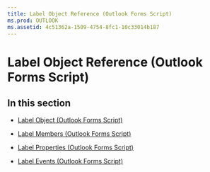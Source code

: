 ```yaml
---
title: Label Object Reference (Outlook Forms Script)
ms.prod: OUTLOOK
ms.assetid: 4c51362a-1509-4754-8fc1-10c33014b187
---
```



# Label Object Reference (Outlook Forms Script)

## In this section


-  [Label Object (Outlook Forms Script)](label-object-outlook-forms-script.md)
    
-  [Label Members (Outlook Forms Script)](label-members-outlook-forms-script.md)
    
-  [Label Properties (Outlook Forms Script)](label-properties-outlook-forms-script.md)
    
-  [Label Events (Outlook Forms Script)](label-events-outlook-forms-script.md)
    

